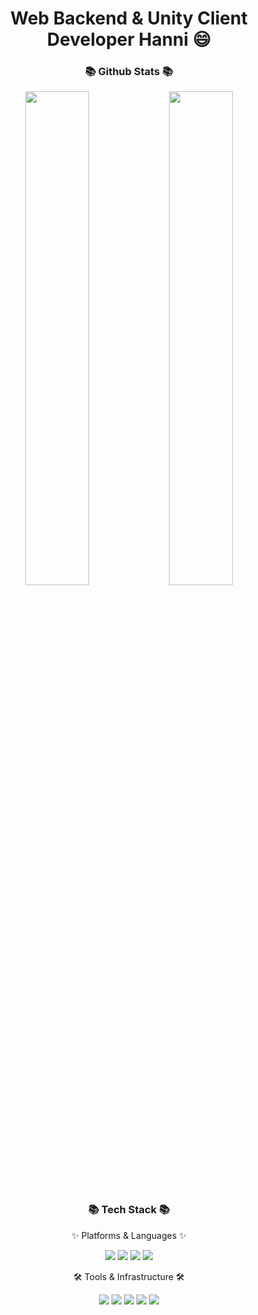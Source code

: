 <h1 align="center">Web Backend & Unity Client Developer Hanni 😄</h1>

<h3 align="center">📚 Github Stats 📚</h3>

<p align="center">
  <img src="https://github-readme-stats.vercel.app/api?username=hanni01&show_icons=true&theme=default" width="45%" />
  <img src="https://github-readme-stats.vercel.app/api/top-langs/?username=hanni01&layout=compact&theme=default" width="45%" />
</p>

<h3 align="center">📚 Tech Stack 📚</h3>
<p align="center">✨ Platforms & Languages ✨</p>

<p align="center">
  <img src="https://img.shields.io/badge/Unity-000000?style=flat&logo=Unity&logoColor=white" />
  <img src="https://img.shields.io/badge/c%23-239120?style=flat&logo=csharp&logoColor=white" />
  <img src="https://img.shields.io/badge/Java-007396?style=flat&logo=openjdk&logoColor=white" />
  <img src="https://img.shields.io/badge/SpringBoot-6DB33F?style=flat&logo=SpringBoot&logoColor=white" />
</p>

<p align="center">🛠️ Tools & Infrastructure 🛠️</p>

<p align="center">
  <img src="https://img.shields.io/badge/MySQL-4479A1?style=flat&logo=MySQL&logoColor=white" />
  <img src="https://img.shields.io/badge/Firebase-FFCA28?style=flat&logo=firebase&logoColor=black" />
  <img src="https://img.shields.io/badge/Docker-2496ED?style=flat&logo=Docker&logoColor=white" />
  <img src="https://img.shields.io/badge/AWS-232F3E?style=flat&logo=amazonaws&logoColor=white" />
  <img src="https://img.shields.io/badge/GitHub_Actions-2088FF?style=flat&logo=github-actions&logoColor=white" />
</p>
